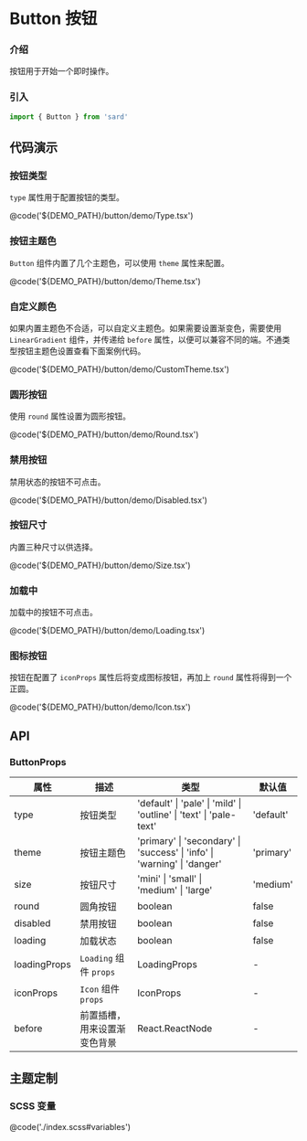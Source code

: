 # Button 按钮

### 介绍

按钮用于开始一个即时操作。

### 引入

```ts
import { Button } from 'sard'
```

## 代码演示

### 按钮类型

`type` 属性用于配置按钮的类型。

@code('${DEMO_PATH}/button/demo/Type.tsx')

### 按钮主题色

`Button` 组件内置了几个主题色，可以使用 `theme` 属性来配置。

@code('${DEMO_PATH}/button/demo/Theme.tsx')

### 自定义颜色

如果内置主题色不合适，可以自定义主题色。如果需要设置渐变色，需要使用 `LinearGradient` 组件，并传递给 `before` 属性，以便可以兼容不同的端。不通类型按钮主题色设置查看下面案例代码。

@code('${DEMO_PATH}/button/demo/CustomTheme.tsx')

### 圆形按钮

使用 `round` 属性设置为圆形按钮。

@code('${DEMO_PATH}/button/demo/Round.tsx')

### 禁用按钮

禁用状态的按钮不可点击。

@code('${DEMO_PATH}/button/demo/Disabled.tsx')

### 按钮尺寸

内置三种尺寸以供选择。

@code('${DEMO_PATH}/button/demo/Size.tsx')

### 加载中

加载中的按钮不可点击。

@code('${DEMO_PATH}/button/demo/Loading.tsx')

### 图标按钮

按钮在配置了 `iconProps` 属性后将变成图标按钮，再加上 `round` 属性将得到一个正圆。

@code('${DEMO_PATH}/button/demo/Icon.tsx')

## API

### ButtonProps

| 属性         | 描述                         | 类型                                                                     | 默认值    |
| ------------ | ---------------------------- | ------------------------------------------------------------------------ | --------- |
| type         | 按钮类型                     | 'default' \| 'pale' \| 'mild' \| 'outline' \| 'text' \| 'pale-text'      | 'default' |
| theme        | 按钮主题色                   | 'primary' \| 'secondary' \| 'success' \| 'info' \| 'warning' \| 'danger' | 'primary' |
| size         | 按钮尺寸                     | 'mini' \| 'small' \| 'medium' \| 'large'                                 | 'medium'  |
| round        | 圆角按钮                     | boolean                                                                  | false     |
| disabled     | 禁用按钮                     | boolean                                                                  | false     |
| loading      | 加载状态                     | boolean                                                                  | false     |
| loadingProps | `Loading` 组件 `props`       | LoadingProps                                                             | -         |
| iconProps    | `Icon` 组件 `props`          | IconProps                                                                | -         |
| before       | 前置插槽，用来设置渐变色背景 | React.ReactNode                                                          | -         |

## 主题定制

### SCSS 变量

@code('./index.scss#variables')
